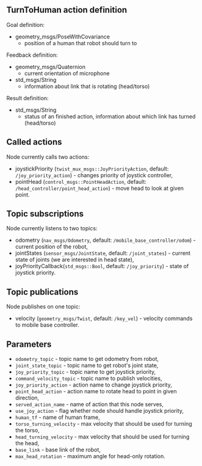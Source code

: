 ## TurnToHuman action definition

Goal definition: 
- geometry_msgs/PoseWithCovariance
  - position of a human that robot should turn to

Feedback definition:
- geometry_msgs/Quaternion
  - current orientation of microphone
- std_msgs/String
  - information about link that is rotating (head/torso)

Result definition:
- std_msgs/String
  - status of an finished action, information about which link has turned (head/torso)

## Called actions

Node currently calls two actions:
- joystickPriority (`twist_mux_msgs::JoyPriorityAction`, default: `/joy_priority_action`) - changes priority of joystick controller,
- pointHead (`control_msgs::PointHeadAction`, default: `/head_controller/point_head_action`) - move head to look at given point.

## Topic subscriptions

Node currently listens to two topics:
- odometry (`nav_msgs/Odometry`, default: `/mobile_base_controller/odom`) - current position of the robot,
- jointStates (`sensor_msgs/JointState`, default: `/joint_states`) - current state of joints (we are interested in head state),
- joyPriorityCallback(`std_msgs::Bool`, default: `/joy_priority`) - state of joystick priority.

## Topic publications

Node publishes on one topic:
- velocity (`geometry_msgs/Twist`, default: `/key_vel`) - velocity commands to mobile base controller.  

## Parameters
- `odometry_topic` - topic name to get odometry from robot,
- `joint_state_topic` - topic name to get robot's joint state,
- `joy_priority_topic` - topic name to get joystick priority,
- `command_velocity_topic` - topic name to publish velocities,
- `joy_priority_action` - action name to change joystick priority,
- `point_head_action` - action name to rotate head to point in given direction,
- `served_action_name` - name of action that this node serves,
- `use_joy_action` - flag whether node should handle joystick priority,
- `human_tf` - name of human frame,
- `torso_turning_velocity` - max velocity that should be used for turning the torso,
- `head_turning_velocity` - max velocity that should be used for turning the head,
- `base_link` - base link of the robot,
- `max_head_rotation` - maximum angle for head-only rotation.
